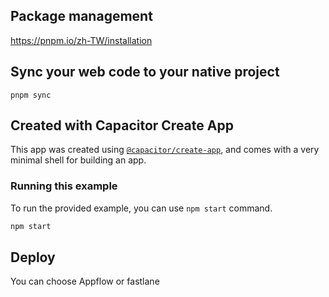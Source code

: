 ## Package management

https://pnpm.io/zh-TW/installation

## Sync your web code to your native project

```
pnpm sync
```

## Created with Capacitor Create App

This app was created using [`@capacitor/create-app`](https://github.com/ionic-team/create-capacitor-app),
and comes with a very minimal shell for building an app.

### Running this example

To run the provided example, you can use `npm start` command.

```bash
npm start
```

<!-- TODO: How to debug the capacitor android APP? -->

## Deploy 

You can choose Appflow or fastlane